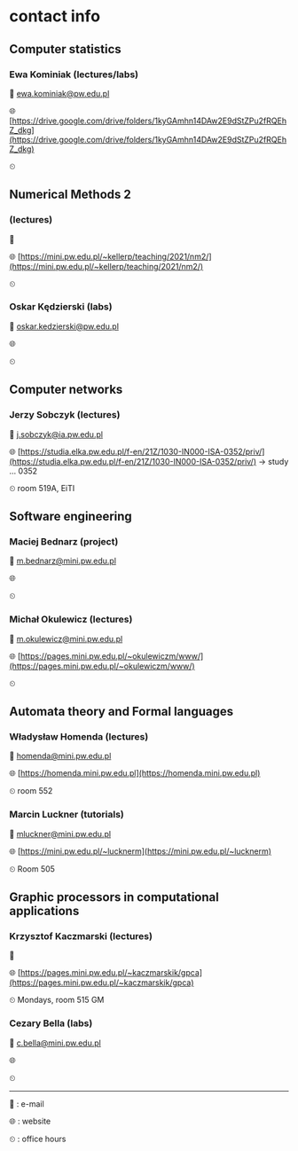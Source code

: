 # contact info

## Computer statistics

### Ewa Kominiak (lectures/labs)

📧 ewa.kominiak@pw.edu.pl

🌐 [https://drive.google.com/drive/folders/1kyGAmhn14DAw2E9dStZPu2fRQEhZ_dkg](https://drive.google.com/drive/folders/1kyGAmhn14DAw2E9dStZPu2fRQEhZ_dkg)

⏲

## Numerical Methods 2

### (lectures)

📧

🌐 [https://mini.pw.edu.pl/~kellerp/teaching/2021/nm2/](https://mini.pw.edu.pl/~kellerp/teaching/2021/nm2/)

⏲

### Oskar Kędzierski (labs)

📧 oskar.kedzierski@pw.edu.pl

🌐 []()

⏲

## Computer networks

### Jerzy Sobczyk (lectures)

📧 j.sobczyk@ia.pw.edu.pl

🌐 [https://studia.elka.pw.edu.pl/f-en/21Z/1030-IN000-ISA-0352/priv/](https://studia.elka.pw.edu.pl/f-en/21Z/1030-IN000-ISA-0352/priv/) -> study $\dots$ 0352

⏲ room 519A, EiTI

## Software engineering

### Maciej Bednarz (project)

📧 m.bednarz@mini.pw.edu.pl

🌐 []()

⏲

### Michał Okulewicz (lectures)

📧 m.okulewicz@mini.pw.edu.pl

🌐 [https://pages.mini.pw.edu.pl/~okulewiczm/www/](https://pages.mini.pw.edu.pl/~okulewiczm/www/)

⏲

## Automata theory and Formal languages

### Władysław Homenda (lectures)

📧 homenda@mini.pw.edu.pl

🌐 [https://homenda.mini.pw.edu.pl](https://homenda.mini.pw.edu.pl)

⏲ room 552

### Marcin Luckner (tutorials)

📧 mluckner@mini.pw.edu.pl

🌐 [https://mini.pw.edu.pl/~lucknerm](https://mini.pw.edu.pl/~lucknerm)

⏲ Room 505

## Graphic processors in computational applications

### Krzysztof Kaczmarski (lectures)

📧

🌐 [https://pages.mini.pw.edu.pl/~kaczmarskik/gpca](https://pages.mini.pw.edu.pl/~kaczmarskik/gpca)

⏲ Mondays, room 515 GM

### Cezary Bella (labs)

📧 c.bella@mini.pw.edu.pl

🌐 []()

⏲

---

📧 : e-mail

🌐 : website

⏲ : office hours
